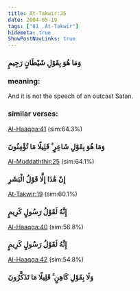 ```yaml
---
title: At-Takwir:25
date: 2004-05-19
tags: ["81 .At-Takwir"]
hidemeta: true 
ShowPostNavLinks: true 
---
```

### وَمَا هُوَ بِقَوْلِ شَيْطَانٍ رَجِيمٍ
### meaning: 
And it is not the speech of an outcast Satan.
### similar verses: 

[Al-Haaqqa:41](/69/41) (sim:64.3%)

### وَمَا هُوَ بِقَوْلِ شَاعِرٍ ۚ قَلِيلًا مَا تُؤْمِنُونَ

[Al-Muddaththir:25](/74/25) (sim:64.1%)

### إِنْ هَٰذَا إِلَّا قَوْلُ الْبَشَرِ

[At-Takwir:19](/81/19) (sim:60.1%)

### إِنَّهُ لَقَوْلُ رَسُولٍ كَرِيمٍ

[Al-Haaqqa:40](/69/40) (sim:56.8%)

### إِنَّهُ لَقَوْلُ رَسُولٍ كَرِيمٍ

[Al-Haaqqa:42](/69/42) (sim:54.8%)

### وَلَا بِقَوْلِ كَاهِنٍ ۚ قَلِيلًا مَا تَذَكَّرُونَ

